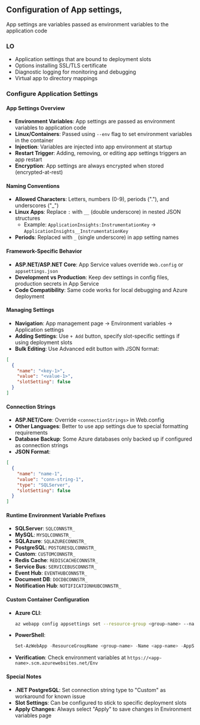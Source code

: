 ## Configuration of App settings, 

App settings are variables passed as environment variables to the application code

### LO

- Application settings that are bound to deployment slots 
- Options installing SSL/TLS certificate 
- Diagnostic logging for monitoring and debugging 
- Virtual app to directory mappings

### Configure Application Settings

#### App Settings Overview
- **Environment Variables**: App settings are passed as environment variables to application code
- **Linux/Containers**: Passed using `--env` flag to set environment variables in the container
- **Injection**: Variables are injected into app environment at startup
- **Restart Trigger**: Adding, removing, or editing app settings triggers an app restart
- **Encryption**: App settings are always encrypted when stored (encrypted-at-rest)

#### Naming Conventions
- **Allowed Characters**: Letters, numbers (0-9), periods ("."), and underscores ("_")
- **Linux Apps**: Replace `:` with `__` (double underscore) in nested JSON structures
  - Example: `ApplicationInsights:InstrumentationKey` → `ApplicationInsights__InstrumentationKey`
- **Periods**: Replaced with `_` (single underscore) in app setting names

#### Framework-Specific Behavior
- **ASP.NET/ASP.NET Core**: App Service values override `Web.config` or `appsettings.json`
- **Development vs Production**: Keep dev settings in config files, production secrets in App Service
- **Code Compatibility**: Same code works for local debugging and Azure deployment

#### Managing Settings
- **Navigation**: App management page → Environment variables → Application settings
- **Adding Settings**: Use `+ Add` button, specify slot-specific settings if using deployment slots
- **Bulk Editing**: Use Advanced edit button with JSON format:

```json
[
  {
    "name": "<key-1>",
    "value": "<value-1>",
    "slotSetting": false
  }
]
```

#### Connection Strings
- **ASP.NET/Core**: Override `<connectionStrings>` in Web.config
- **Other Languages**: Better to use app settings due to special formatting requirements
- **Database Backup**: Some Azure databases only backed up if configured as connection strings
- **JSON Format**:

```json
[
  {
    "name": "name-1",
    "value": "conn-string-1",
    "type": "SQLServer",
    "slotSetting": false
  }
]
```

#### Runtime Environment Variable Prefixes
- **SQLServer**: `SQLCONNSTR_`
- **MySQL**: `MYSQLCONNSTR_`
- **SQLAzure**: `SQLAZURECONNSTR_`
- **PostgreSQL**: `POSTGRESQLCONNSTR_`
- **Custom**: `CUSTOMCONNSTR_`
- **Redis Cache**: `REDISCACHECONNSTR_`
- **Service Bus**: `SERVICEBUSCONNSTR_`
- **Event Hub**: `EVENTHUBCONNSTR_`
- **Document DB**: `DOCDBCONNSTR_`
- **Notification Hub**: `NOTIFICATIONHUBCONNSTR_`

#### Custom Container Configuration
- **Azure CLI**: 
  ```bash
  az webapp config appsettings set --resource-group <group-name> --name <app-name> --settings key1=value1
  ```
- **PowerShell**:
  ```powershell
  Set-AzWebApp -ResourceGroupName <group-name> -Name <app-name> -AppSettings @{"DB_HOST"="server.com"}
  ```
- **Verification**: Check environment variables at `https://<app-name>.scm.azurewebsites.net/Env`

#### Special Notes
- **.NET PostgreSQL**: Set connection string type to "Custom" as workaround for known issue
- **Slot Settings**: Can be configured to stick to specific deployment slots
- **Apply Changes**: Always select "Apply" to save changes in Environment variables page



